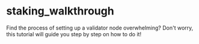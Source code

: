 # staking_walkthrough
Find the process of setting up a validator node overwhelming? Don't worry, this tutorial will guide you step by step on how to do it!
